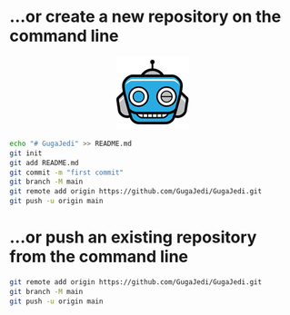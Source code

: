 # …or create a new repository on the command line

<p align="center">
 <img src="assets/Logo1.png" alt="InfraGeek" />
</p>

```sh
echo "# GugaJedi" >> README.md
git init
git add README.md
git commit -m "first commit"
git branch -M main
git remote add origin https://github.com/GugaJedi/GugaJedi.git
git push -u origin main
```
# …or push an existing repository from the command line

```sh
git remote add origin https://github.com/GugaJedi/GugaJedi.git
git branch -M main
git push -u origin main
```